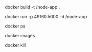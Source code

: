 docker build -t <dockerhub username>/node-app .

docker run -p 49160:5000 -d <dockerhub username>/node-app

docker ps

docker images

docker kill <containter id>